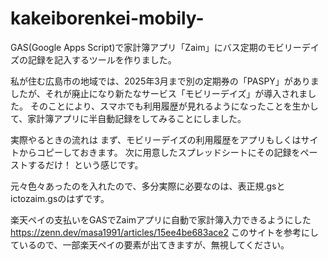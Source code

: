 # kakeiborenkei-mobily-
GAS(Google Apps Script)で家計簿アプリ「Zaim」にバス定期のモビリーデイズの記録を記入するツールを作りました。

私が住む広島市の地域では、2025年3月まで別の定期券の「PASPY」がありましたが、それが廃止になり新たなサービス「モビリーデイズ」が導入されました。
そのことにより、スマホでも利用履歴が見れるようになったことを生かして、家計簿アプリに半自動記録をしてみることにしました。

実際やるときの流れは
まず、モビリーデイズの利用履歴をアプリもしくはサイトからコピーしておきます。
次に用意したスプレッドシートにその記録をペーストするだけ！
という感じです。

元々色々あったのを入れたので、多分実際に必要なのは、表正規.gsとictozaim.gsのはずです。

楽天ペイの支払いをGASでZaimアプリに自動で家計簿入力できるようにした
https://zenn.dev/masa1991/articles/15ee4be683ace2
このサイトを参考にしているので、一部楽天ペイの要素が出てきますが、無視してください。
